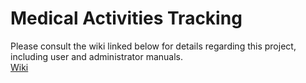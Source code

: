 # Medical Activities Tracking

Please consult the wiki linked below for details regarding this project, including user and administrator manuals.  
[Wiki](https://github.com/ndbui523/Medical-Activities-Tracking/wiki)
